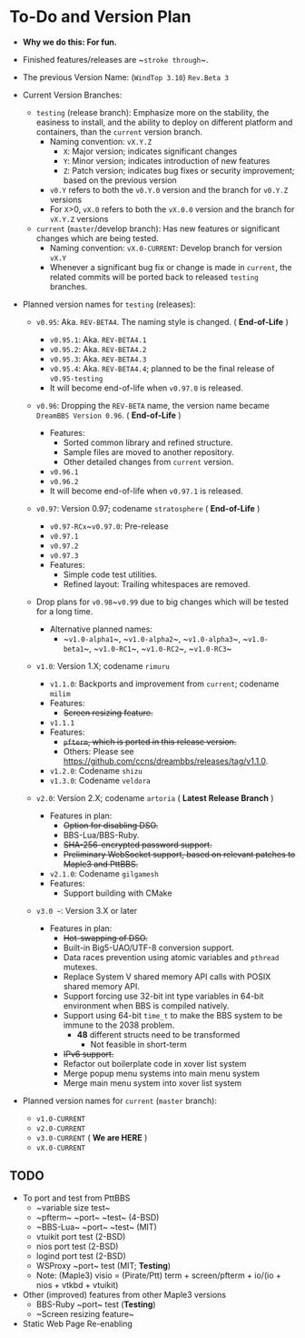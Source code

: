 # To-Do and Version Plan

- **Why we do this: For fun.**

- Finished features/releases are ~`stroke through`~.

- The previous Version Name: (`WindTop 3.10`) `Rev.Beta 3`

- Current Version Branches:
    - `testing` (release branch): Emphasize more on the stability, the easiness to install, and the ability to deploy on different platform and containers, than the `current` version branch.
        - Naming convention: `vX.Y.Z`
            - `X`: Major version; indicates significant changes
            - `Y`: Minor version; indicates introduction of new features
            - `Z`: Patch version; indicates bug fixes or security improvement; based on the previous version
        - `v0.Y` refers to both the `v0.Y.0` version and the branch for `v0.Y.Z` versions
        - For `X`>0, `vX.0` refers to both the `vX.0.0` version and the branch for `vX.Y.Z` versions
    - `current` (`master`/develop branch): Has new features or significant changes which are being tested.
        - Naming convention: `vX.0-CURRENT`: Develop branch for version `vX.Y`
        - Whenever a significant bug fix or change is made in `current`, the related commits will be ported back to released `testing` branches.

- Planned version names for `testing` (releases):

    - `v0.95`: Aka. `REV-BETA4`. The naming style is changed. ( **End-of-Life** )
        - `v0.95.1`: Aka. `REV-BETA4.1`
        - `v0.95.2`: Aka. `REV-BETA4.2`
        - `v0.95.3`: Aka. `REV-BETA4.3`
        - `v0.95.4`: Aka. `REV-BETA4.4`; planned to be the final release of `v0.95-testing`
        - It will become end-of-life when `v0.97.0` is released.

    - `v0.96`: Dropping the `REV-BETA` name, the version name became `DreamBBS Version 0.96`. ( **End-of-Life** )
        - Features: 
          - Sorted common library and refined structure.
          - Sample files are moved to another repository.
          - Other detailed changes from `current` version.
        - `v0.96.1`
        - `v0.96.2`
        - It will become end-of-life when `v0.97.1` is released.

    - `v0.97`: Version 0.97; codename `stratosphere` ( **End-of-Life** )
        - `v0.97-RCx`~`v0.97.0`: Pre-release
        - `v0.97.1`
        - `v0.97.2`
        - `v0.97.3`
        - Features:
          - Simple code test utilities.
          - Refined layout: Trailing whitespaces are removed.

    - Drop plans for `v0.98`~`v0.99` due to big changes which will be tested for a long time.
        - Alternative planned names:
          - ~`v1.0-alpha1`~, ~`v1.0-alpha2`~, ~`v1.0-alpha3`~, ~`v1.0-beta1`~, ~`v1.0-RC1`~, ~`v1.0-RC2`~, ~`v1.0-RC3`~

    - `v1.0`: Version 1.X; codename `rimuru`
        - `v1.1.0`: Backports and improvement from `current`; codename `milim`
        - Features:
          - ~~Screen resizing feature.~~
        - `v1.1.1`
        - Features:
          - ~~`pfterm`, which is ported in this release version.~~
          - Others: Please see <https://github.com/ccns/dreambbs/releases/tag/v1.1.0>.
        - `v1.2.0`: Codename `shizu`
        - `v1.3.0`: Codename `veldora`

    - `v2.0`: Version 2.X; codename `artoria` ( **Latest Release Branch** )
        - Features in plan:
          - ~~Option for disabling DSO.~~
          - BBS-Lua/BBS-Ruby.
          - ~~SHA-256-encrypted password support.~~
          - ~~Preliminary WebSocket support, based on relevant patches to Maple3 and PttBBS.~~
        - `v2.1.0`: Codename `gilgamesh`
        - Features:
          - Support building with CMake

    - `v3.0 ~`: Version 3.X or later
        - Features in plan:
          - ~~Hot-swapping of DSO.~~
          - Built-in Big5-UAO/UTF-8 conversion support.
          - Data races prevention using atomic variables and `pthread` mutexes.
          - Replace System V shared memory API calls with POSIX shared memory API.
          - Support forcing use 32-bit int type variables in 64-bit environment when BBS is compiled natively.
          - Support using 64-bit `time_t` to make the BBS system to be immune to the 2038 problem.
              - **48** different structs need to be transformed
                  - Not feasible in short-term
          - ~~IPv6 support.~~
          - Refactor out boilerplate code in xover list system
          - Merge popup menu systems into main menu system
          - Merge main menu system into xover list system

- Planned version names for `current` (`master` branch):
    - `v1.0-CURRENT`
    - `v2.0-CURRENT`
    - `v3.0-CURRENT` ( **We are HERE** )
    - `vX.0-CURRENT`

## TODO
- To port and test from PttBBS
    - ~variable size test~
    - ~pfterm~ ~port~ ~test~ (4-BSD)
    - ~BBS-Lua~ ~port~ ~test~ (MIT)
    - vtuikit port test (2-BSD)
    - nios port test (2-BSD)
    - logind port test (2-BSD)
    - WSProxy ~port~ test (MIT; **Testing**)
    - Note: (Maple3) visio = (Pirate/Ptt) term + screen/pfterm + io/(io + nios + vtkbd + vtuikit)
- Other (improved) features from other Maple3 versions
    - BBS-Ruby ~port~ test (**Testing**)
    - ~Screen resizing feature~
- Static Web Page Re-enabling
